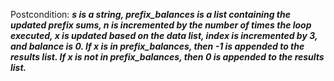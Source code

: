 Postcondition: ***s is a string, prefix_balances is a list containing the updated prefix sums, n is incremented by the number of times the loop executed, x is updated based on the data list, index is incremented by 3, and balance is 0. If x is in prefix_balances, then -1 is appended to the results list. If x is not in prefix_balances, then 0 is appended to the results list.***